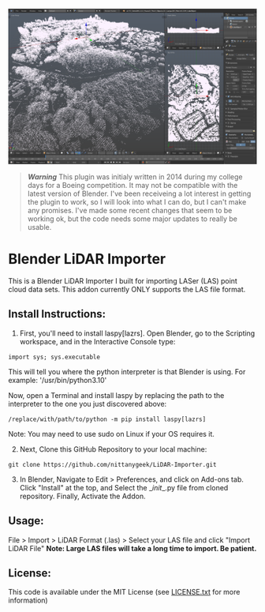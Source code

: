 ![Screenshot](screenshot.png)

>***Warning***
>This plugin was initialy written in 2014 during my college days for a Boeing competition.  It may not be compatible with the latest version of Blender.  I've been receiveing a lot interest in getting the plugin to work, so I will look into what I can do, but I can't make any promises.  I've made some recent changes that seem to be working ok, but the code needs some major updates to really be usable.

Blender LiDAR Importer
==============
This is a Blender LiDAR Importer I built for importing LASer (LAS) point cloud data sets.  This addon currently ONLY supports the LAS file format.

## Install Instructions:
1. First, you'll need to install laspy[lazrs]. Open Blender, go to the Scripting workspace, and in the Interactive Console type:
```
import sys; sys.executable
```
This will tell you where the python interpreter is that Blender is using.  For example: '/usr/bin/python3.10'

Now, open a Terminal and install laspy by replacing the path to the interpreter to the one you just discovered above:
```
/replace/with/path/to/python -m pip install laspy[lazrs]
```
Note: You may need to use sudo on Linux if your OS requires it.

2. Next, Clone this GitHub Repository to your local machine:
```
git clone https://github.com/nittanygeek/LiDAR-Importer.git
```

3. In Blender, Navigate to Edit > Preferences, and click on Add-ons tab.  Click "Install" at the top, and Select the \__init__.py file from cloned repository.  Finally, Activate the Addon.

## Usage:
File > Import > LiDAR Format (.las) > Select your LAS file and click "Import LiDAR File"
**Note: Large LAS files will take a long time to import.  Be patient.**


## License:
This code is available under the MIT License (see [LICENSE.txt](LICENSE.txt) for more information)
